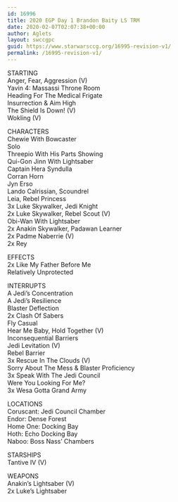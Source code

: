 ```yaml
---
id: 16996
title: 2020 EGP Day 1 Brandon Baity LS TRM
date: 2020-02-07T02:07:38+00:00
author: Aglets
layout: swccgpc
guid: https://www.starwarsccg.org/16995-revision-v1/
permalink: /16995-revision-v1/
---
```

STARTING  
Anger, Fear, Aggression (V)  
Yavin 4: Massassi Throne Room  
Heading For The Medical Frigate  
Insurrection & Aim High  
The Shield Is Down! (V)  
Wokling (V)

CHARACTERS  
Chewie With Bowcaster  
Solo  
Threepio With His Parts Showing  
Qui-Gon Jinn With Lightsaber  
Captain Hera Syndulla  
Corran Horn  
Jyn Erso  
Lando Calrissian, Scoundrel  
Leia, Rebel Princess  
3x Luke Skywalker, Jedi Knight  
2x Luke Skywalker, Rebel Scout (V)  
Obi-Wan With Lightsaber  
2x Anakin Skywalker, Padawan Learner  
2x Padme Naberrie (V)  
2x Rey

EFFECTS  
2x Like My Father Before Me  
Relatively Unprotected

INTERRUPTS  
A Jedi&#8217;s Concentration  
A Jedi&#8217;s Resilience  
Blaster Deflection  
2x Clash Of Sabers  
Fly Casual  
Hear Me Baby, Hold Together (V)  
Inconsequential Barriers  
Jedi Levitation (V)  
Rebel Barrier  
3x Rescue In The Clouds (V)  
Sorry About The Mess & Blaster Proficiency  
3x Speak With The Jedi Council  
Were You Looking For Me?  
3x Wesa Gotta Grand Army

LOCATIONS  
Coruscant: Jedi Council Chamber  
Endor: Dense Forest  
Home One: Docking Bay  
Hoth: Echo Docking Bay  
Naboo: Boss Nass&#8217; Chambers

STARSHIPS  
Tantive IV (V)

WEAPONS  
Anakin&#8217;s Lightsaber (V)  
2x Luke&#8217;s Lightsaber